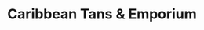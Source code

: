 ---
title: "Caribbean Tans & Emporium"
url: /gaylord/caribbean-tans-und-emporium/
shop: Kosmetik
---